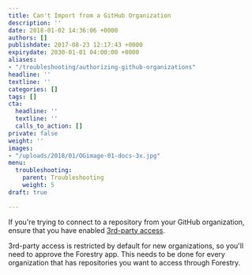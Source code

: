 ```yaml
---
title: Can't Import from a GitHub Organization
description: ''
date: 2018-01-02 14:36:06 +0000
authors: []
publishdate: 2017-08-23 12:17:43 +0000
expirydate: 2030-01-01 04:00:00 +0000
aliases:
- "/troubleshooting/authorizing-github-organizations"
headline: ''
textline: ''
categories: []
tags: []
cta:
  headline: ''
  textline: ''
  calls_to_action: []
private: false
weight: ''
images:
- "/uploads/2018/01/OGimage-01-docs-3x.jpg"
menu:
  troubleshooting:
    parent: Troubleshooting
    weight: 5
draft: true

---
```

If you're trying to connect to a repository from your GitHub organization, ensure that you have enabled [3rd-party access](https://help.github.com/articles/approving-oauth-apps-for-your-organization/ "3rd-party access").

3rd-party access is restricted by default for new organizations, so you'll need to approve the Forestry app. This needs to be done for every organization that has repositories you want to access through Forestry.